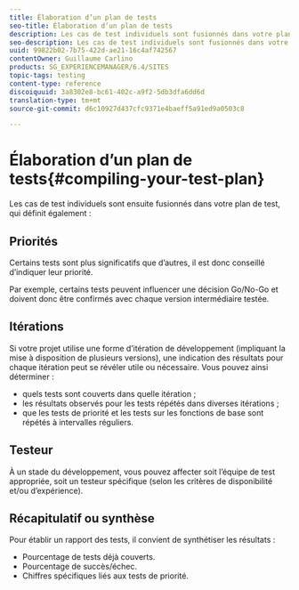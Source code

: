 ```yaml
---
title: Élaboration d’un plan de tests
seo-title: Élaboration d’un plan de tests
description: Les cas de test individuels sont fusionnés dans votre plan de test
seo-description: Les cas de test individuels sont fusionnés dans votre plan de test
uuid: 99822b02-7b75-422d-ae21-16c4af742567
contentOwner: Guillaume Carlino
products: SG_EXPERIENCEMANAGER/6.4/SITES
topic-tags: testing
content-type: reference
discoiquuid: 3a8302e8-bc61-402c-a9f2-5db3dfa6dd6d
translation-type: tm+mt
source-git-commit: d6c10927d437cfc9371e4baeff5a91ed9a0503c8

---
```



# Élaboration d’un plan de tests{#compiling-your-test-plan}

Les cas de test individuels sont ensuite fusionnés dans votre plan de test, qui définit également :

## Priorités

Certains tests sont plus significatifs que d’autres, il est donc conseillé d’indiquer leur priorité.

Par exemple, certains tests peuvent influencer une décision Go/No-Go et doivent donc être confirmés avec chaque version intermédiaire testée.

## Itérations

Si votre projet utilise une forme d’itération de développement (impliquant la mise à disposition de plusieurs versions), une indication des résultats pour chaque itération peut se révéler utile ou nécessaire. Vous pouvez ainsi déterminer :

* quels tests sont couverts dans quelle itération ;
* les résultats observés pour les tests répétés dans diverses itérations ;
* que les tests de priorité et les tests sur les fonctions de base sont répétés à intervalles réguliers.

## Testeur

À un stade du développement, vous pouvez affecter soit l’équipe de test appropriée, soit un testeur spécifique (selon les critères de disponibilité et/ou d’expérience).

## Récapitulatif ou synthèse

Pour établir un rapport des tests, il convient de synthétiser les résultats :

* Pourcentage de tests déjà couverts.
* Pourcentage de succès/échec.
* Chiffres spécifiques liés aux tests de priorité.
